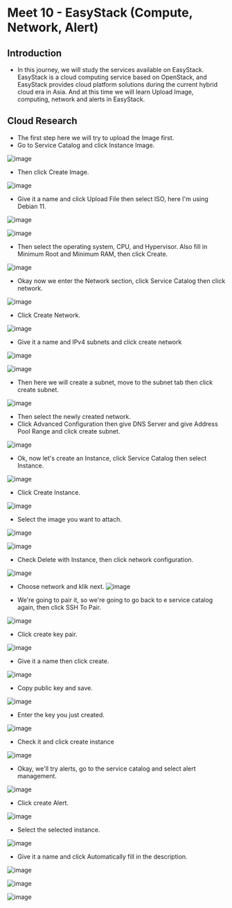 # Meet 10 - EasyStack (Compute, Network, Alert)


## Introduction 


- In this journey, we will study the services available on EasyStack. EasyStack is a cloud computing service based on OpenStack, and EasyStack provides cloud platform solutions during the current hybrid cloud era in Asia. And at this time we will learn Upload Image, computing, network and alerts in EasyStack.


## Cloud Research


- The first step here we will try to upload the Image first.
- Go to Service Catalog and click Instance Image.


![image](https://user-images.githubusercontent.com/121140952/236387925-82474137-6c03-498f-ad56-053d6dc37930.png)

- Then click Create Image.

![image](https://user-images.githubusercontent.com/121140952/236387944-afa1c4e7-19a6-4d12-993c-f2536b53fc30.png)

- Give it a name and click Upload File then select ISO, here I'm using Debian 11.

![image](https://user-images.githubusercontent.com/121140952/236387975-acb4c93d-ee90-4527-9750-2f137a1d7369.png)


![image](https://user-images.githubusercontent.com/121140952/236388013-890098a1-cc10-4a6e-a516-a6fa438b9a40.png)

- Then select the operating system, CPU, and Hypervisor. Also fill in Minimum Root and Minimum RAM, then click Create.

![image](https://user-images.githubusercontent.com/121140952/236388033-1638b0e7-9d46-4539-a0e8-6e7820da626f.png)

- Okay now we enter the Network section, click Service Catalog then click network.

![image](https://user-images.githubusercontent.com/121140952/236388061-24e86fce-2d25-4657-a61e-ee42d1102dec.png)

- Click Create Network.

![image](https://user-images.githubusercontent.com/121140952/236388086-bbe61206-3c84-4dc7-b30e-3209ac1376c1.png)

- Give it a name and IPv4 subnets and click create network

![image](https://user-images.githubusercontent.com/121140952/236388119-7336c9e7-5cdb-4125-9b14-d6a795c26b21.png)


![image](https://user-images.githubusercontent.com/121140952/236388131-4b539ef5-e242-4b7b-aeb1-e9fe2193c356.png)

- Then here we will create a subnet, move to the subnet tab then click create subnet.

![image](https://user-images.githubusercontent.com/121140952/236388154-87bc29a9-e6bc-4a8c-b9ef-58fa8001d513.png)

- Then select the newly created network.
- Click Advanced Configuration then give DNS Server and give Address Pool Range and click create subnet.

![image](https://user-images.githubusercontent.com/121140952/236388172-4983021c-bf8d-444e-86cf-3e8fb81a814f.png)

- Ok, now let's create an Instance, click Service Catalog then select Instance.

![image](https://user-images.githubusercontent.com/121140952/236388192-c48b3fe7-44c7-4aff-8d23-75ea23210d54.png)

- Click Create Instance.

![image](https://user-images.githubusercontent.com/121140952/236388294-56520edf-940a-47e0-a11f-2df50c60d006.png)

- Select the image you want to attach. 

![image](https://user-images.githubusercontent.com/121140952/236388316-60e4dd9f-d9b5-4ce5-bafb-40f99d36ae4e.png)


![image](https://user-images.githubusercontent.com/121140952/236388335-71abeb48-1606-4c65-a464-642525a2d2f9.png)

- Check Delete with Instance, then click network configuration.

![image](https://user-images.githubusercontent.com/121140952/236388463-535fef11-cf02-4781-a9d1-7ccd5f7e1845.png)

- Choose network and klik next.
![image](https://user-images.githubusercontent.com/121140952/236388484-a61888c1-ffdb-47f0-a56a-087baa069777.png)

- We're going to pair it, so we're going to go back to e service catalog again, then click SSH To Pair.

![image](https://user-images.githubusercontent.com/121140952/236388516-af5ee4af-ca13-42e1-aeb9-f4fa4181e535.png)

- Click create key pair.

![image](https://user-images.githubusercontent.com/121140952/236388536-f35604c1-34ce-4657-87a5-e03f711161c2.png)

- Give it a name then click create.

![image](https://user-images.githubusercontent.com/121140952/236388557-51e73400-50b5-4520-b7c5-d396825f1152.png)

- Copy public key and save.

![image](https://user-images.githubusercontent.com/121140952/236388577-b789aa39-7e2b-436d-a9d7-b684be45fc3a.png)

- Enter the key you just created.

![image](https://user-images.githubusercontent.com/121140952/236388603-f16d505e-9592-4956-bf59-77904715758b.png)

- Check it and click create instance

![image](https://user-images.githubusercontent.com/121140952/236388630-559142d4-f0e2-4ae8-9a89-e48487f6e2c4.png)

- Okay, we'll try alerts, go to the service catalog and select alert management.

![image](https://user-images.githubusercontent.com/121140952/236388646-5da1d354-23a4-40d2-9ee5-714a6d2942ae.png)

- Click create Alert.

![image](https://user-images.githubusercontent.com/121140952/236388668-6e3e407d-4a4c-4809-a08c-9b7d7fe7d7a2.png)

- Select the selected instance.

![image](https://user-images.githubusercontent.com/121140952/236388690-4aeaa94b-afde-4170-89fe-b3719c6eeb59.png)

- Give it a name and click Automatically fill in the description.

![image](https://user-images.githubusercontent.com/121140952/236388723-1e74af2c-23c6-4316-8d22-279cd812c1ee.png)


![image](https://user-images.githubusercontent.com/121140952/236388737-ce65db83-12f9-412a-ab72-4a67b860ef99.png)


![image](https://user-images.githubusercontent.com/121140952/236388762-ee62979a-3f88-499d-aa8b-06ce58ddff4a.png)

